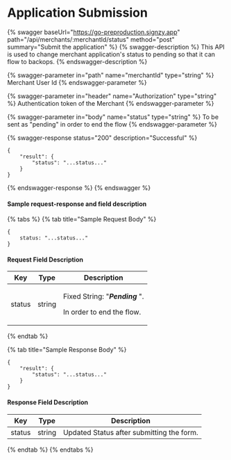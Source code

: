 # Application Submission

{% swagger baseUrl="https://go-preproduction.signzy.app" path="/api/merchants/:merchantId/status" method="post" summary="Submit the application" %}
{% swagger-description %}
This API is used to change merchant application's status to pending so that it can flow to backops.
{% endswagger-description %}

{% swagger-parameter in="path" name="merchantId" type="string" %}
Merchant User Id
{% endswagger-parameter %}

{% swagger-parameter in="header" name="Authorization" type="string" %}
Authentication token of the Merchant 
{% endswagger-parameter %}

{% swagger-parameter in="body" name="status" type="string" %}
To be sent as "pending" in order to end the flow
{% endswagger-parameter %}

{% swagger-response status="200" description="Successful" %}
```
{
    "result": {
        "status": "...status..."
    }
}
```
{% endswagger-response %}
{% endswagger %}

#### Sample request-response and field description

{% tabs %}
{% tab title="Sample Request Body" %}
```
{
    status: "...status..."
}
```

#### Request Field Description

| Key    | Type   | Description                                                                                |
| ------ | ------ | ------------------------------------------------------------------------------------------ |
| status | string | <p>Fixed String: "<em><strong>Pending</strong></em> ".</p><p>In order to end the flow.</p> |
{% endtab %}

{% tab title="Sample Response Body" %}
```
{
    "result": {
        "status": "...status..."
    }
}
```

#### Response Field Description

| Key    | Type   | Description                               |
| ------ | ------ | ----------------------------------------- |
| status | string | Updated Status after submitting the form. |
{% endtab %}
{% endtabs %}
